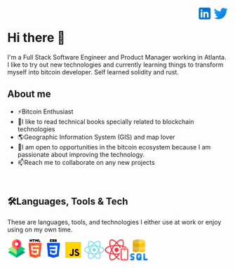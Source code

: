 <a href="https://twitter.com/Saucy_Tech" rel="nofollow"> <img align="right"
            src="img/twitter_logo.svg"
            alt="Twitter" height="36px" style="max-width: 100%;"> </a>
<a href="https://www.linkedin.com/in/saucytech" rel="nofollow"> <img align="right"
            src="img/linkedin_logo.svg"
            alt="LinkedIn" height="36px" style="max-width: 100%;"> </a>
<br>

# Hi there 👋

I'm a Full Stack Software Engineer and Product Manager working in Atlanta. I like to try out new technologies and currently learning things to transform myself into bitcoin developer. Self learned solidity and rust.

## About me

- ⚡Bitcoin Enthusiast
- 👀I like to read technical books specially related to blockchain technologies
- 🌎Geographic Information System (GIS) and map lover
- 🌱I am open to opportunities in the bitcoin ecosystem because I am passionate about improving the technology.
- 📫Reach me to collaborate on any new projects

<br>

## 🛠️Languages, Tools & Tech

These are languages, tools, and technologies I either use at work or enjoy using on my own time.

<p>
    <a href="https://www.esri.com/en-us/arcgis/about-arcgis/overview" rel="nofollow"><img align="left" alt="gis" height="42px"
            src="img/gis.png"
            style="max-width: 100%;"></a>
    <a href="#" rel="nofollow"><img align="left" alt="html5" height="42px"
            src="img/html5_logo.png"
            style="max-width: 100%;"></a>
                <a href="#" rel="nofollow"><img align="left" alt="css3" height="42px"
            src="img/css3_logo.png"
            style="max-width: 100%;"></a>
    <a href="https://www.javascript.com/" rel="nofollow"> <img align="left" alt="Javascript" height="48px"
            src="img/javascript_logo.png"
            style="max-width: 100%;"> </a>
    <a href="https://reactjs.org/" rel="nofollow"> <img align="left" alt="React" height="48px"
            src="img/react_logo.png"
            style="max-width: 100%;"> </a>   
    <a href="https://reactnative.dev/" rel="nofollow"> <img align="left" alt="React-Native" height="48px"
            src="img/react_native_logo.png"
            style="max-width: 100%;"> </a>   
    <a href="#" rel="nofollow"> <img
            src="img/sql-server.png"
            align="left" alt="Git" height="48px" style="max-width: 100%;"> </a>

</p>

<br>
<br>
<br>

<!-- ## Statistics

![Github Activity](https://github-readme-stats.vercel.app/api?username=mshankarrao&show_icons=true&count_private=true&theme=synthwave)
 -->
